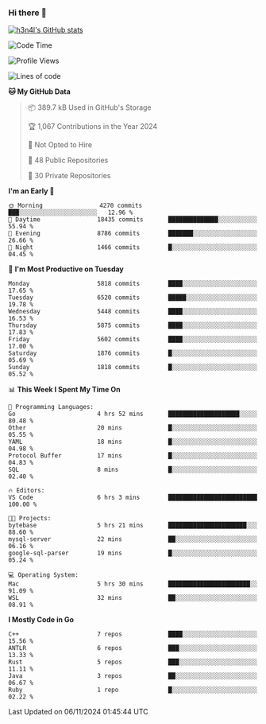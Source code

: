 ### Hi there 👋

[![h3n4l's GitHub stats](https://github-readme-stats.vercel.app/api?username=h3n4l&count_private=true&show_icons=true&theme=radical)](https://github.com/h3n4l/github-readme-stats)

<!--START_SECTION:waka-->
![Code Time](http://img.shields.io/badge/Code%20Time-1%2C999%20hrs%204%20mins-blue)

![Profile Views](http://img.shields.io/badge/Profile%20Views-0-blue)

![Lines of code](https://img.shields.io/badge/From%20Hello%20World%20I%27ve%20Written-12.7%20million%20lines%20of%20code-blue)

**🐱 My GitHub Data** 

> 📦 389.7 kB Used in GitHub's Storage 
 > 
> 🏆 1,067 Contributions in the Year 2024
 > 
> 🚫 Not Opted to Hire
 > 
> 📜 48 Public Repositories 
 > 
> 🔑 30 Private Repositories 
 > 
**I'm an Early 🐤** 

```text
🌞 Morning                4270 commits        ███░░░░░░░░░░░░░░░░░░░░░░   12.96 % 
🌆 Daytime                18435 commits       ██████████████░░░░░░░░░░░   55.94 % 
🌃 Evening                8786 commits        ███████░░░░░░░░░░░░░░░░░░   26.66 % 
🌙 Night                  1466 commits        █░░░░░░░░░░░░░░░░░░░░░░░░   04.45 % 
```
📅 **I'm Most Productive on Tuesday** 

```text
Monday                   5818 commits        ████░░░░░░░░░░░░░░░░░░░░░   17.65 % 
Tuesday                  6520 commits        █████░░░░░░░░░░░░░░░░░░░░   19.78 % 
Wednesday                5448 commits        ████░░░░░░░░░░░░░░░░░░░░░   16.53 % 
Thursday                 5875 commits        ████░░░░░░░░░░░░░░░░░░░░░   17.83 % 
Friday                   5602 commits        ████░░░░░░░░░░░░░░░░░░░░░   17.00 % 
Saturday                 1876 commits        █░░░░░░░░░░░░░░░░░░░░░░░░   05.69 % 
Sunday                   1818 commits        █░░░░░░░░░░░░░░░░░░░░░░░░   05.52 % 
```


📊 **This Week I Spent My Time On** 

```text
💬 Programming Languages: 
Go                       4 hrs 52 mins       ████████████████████░░░░░   80.48 % 
Other                    20 mins             █░░░░░░░░░░░░░░░░░░░░░░░░   05.55 % 
YAML                     18 mins             █░░░░░░░░░░░░░░░░░░░░░░░░   04.98 % 
Protocol Buffer          17 mins             █░░░░░░░░░░░░░░░░░░░░░░░░   04.83 % 
SQL                      8 mins              █░░░░░░░░░░░░░░░░░░░░░░░░   02.40 % 

🔥 Editors: 
VS Code                  6 hrs 3 mins        █████████████████████████   100.00 % 

🐱‍💻 Projects: 
bytebase                 5 hrs 21 mins       ██████████████████████░░░   88.60 % 
mysql-server             22 mins             ██░░░░░░░░░░░░░░░░░░░░░░░   06.16 % 
google-sql-parser        19 mins             █░░░░░░░░░░░░░░░░░░░░░░░░   05.24 % 

💻 Operating System: 
Mac                      5 hrs 30 mins       ███████████████████████░░   91.09 % 
WSL                      32 mins             ██░░░░░░░░░░░░░░░░░░░░░░░   08.91 % 
```

**I Mostly Code in Go** 

```text
C++                      7 repos             ████░░░░░░░░░░░░░░░░░░░░░   15.56 % 
ANTLR                    6 repos             ███░░░░░░░░░░░░░░░░░░░░░░   13.33 % 
Rust                     5 repos             ███░░░░░░░░░░░░░░░░░░░░░░   11.11 % 
Java                     3 repos             ██░░░░░░░░░░░░░░░░░░░░░░░   06.67 % 
Ruby                     1 repo              █░░░░░░░░░░░░░░░░░░░░░░░░   02.22 % 
```




 Last Updated on 06/11/2024 01:45:44 UTC
<!--END_SECTION:waka-->

